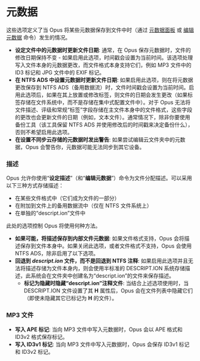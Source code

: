 # 元数据

这些选项定义了当 Opus 将某些元数据保存到文件中时（通过 [元数据面板](/Manual/basic_concepts/the_lister/metadata_pane.zh.md) 或 [编辑元数据](/Manual/file_operations/editing_metadata/README.zh.md) 命令）发生的情况。

- **设定文件中的元数据时更新文件日期**: 通常，在 Opus 保存元数据时，文件的修改日期保持不变 - 如果启用此选项，时间戳会设置为当前时间。该选项处理写入文件本身的元数据更改，而文件格式本身支持它们，例如 MP3 文件中的 ID3 标记和 JPG 文件中的 EXIF 标记。
- **在 NTFS ADS 中设置元数据时更新文件日期**: 如果启用此选项，则在将元数据更改保存到 NTFS ADS（备用数据流）时，文件时间戳会设置为当前时间。启用此选项后，如果在其上放置或修改标签，则文件的日期会发生更改（如果标签存储在文件系统中，而不是存储在集中式配置文件中）。对于 Opus 无法将文件描述、评级和常规“标签”字段存储在主文件本身中的文件格式，这些字段的更改也会更新文件的日期（例如，文本文件）。通常情况下，除非你要使用备份工具（该工具保留 NTFS ADS 并使用修改后的时间戳来决定备份什么），否则不希望启用此选项。
- **在设置不同步云存储的元数据时发出警告**: 如果尝试编辑云文件夹中的元数据，Opus 会警告你，元数据可能无法同步到其它设备。

### 描述

Opus 允许你使用“**设定描述**”（和“**编辑元数据**”）命令为文件分配描述。可以采用以下三种方式存储描述：

- 在某些文件格式中（它们成为文件的一部分）
- 在附加到文件上的备用数据流中（仅在 NTFS 文件系统上）
- 在单独的“descript.ion”文件中

此处的选项控制 Opus 将使用何种方法。

- **如果可能，将描述保存到内部文件元数据**: 如果文件格式支持，Opus 会将描述保存到文件本身中。如果关闭此选项，或者文件格式不支持，Opus 会使用 NTFS ADS，除非启用了以下选项。
- **回退到 *descript.ion* 文件，而不是回退到 NTFS 注释**: 如果启用此选项并且无法将描述存储为文件本身内，则会使用半标准的 DESCRIPT.ION 系统存储描述，此系统会在文件夹中创建名为“descript.ion”的文件来保存描述。
  - **标记为隐藏时隐藏“descript.ion”注释文件**: 当结合上述选项使用时，当 DESCRIPT.ION 文件设置了其 **H** 属性后，Opus 会在文件列表中隐藏它们（即使未隐藏其它已标记为 **H** 的文件）。

### MP3 文件

- **写入 APE 标记**: 当向 MP3 文件中写入元数据时，Opus 会以 APE 格式和 ID3v2 格式保存标记。
- **写入 ID3v1 标记**: 当向 MP3 文件中写入元数据时，Opus 会保存 ID3v1 标记和 ID3v2 标记。
